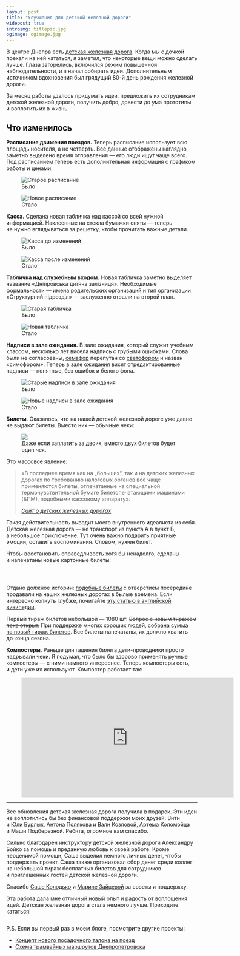 ```yaml
---
layout: post
title: "Улучшения для детской железной дороги"
widepost: true
introimg: titlepic.jpg
ogimage: ogimage.jpg
---
```


<p class="lead">В центре Днепра есть <a href="https://ru.wikipedia.org/wiki/%D0%94%D0%B5%D1%82%D1%81%D0%BA%D0%B8%D0%B5_%D0%B6%D0%B5%D0%BB%D0%B5%D0%B7%D0%BD%D1%8B%D0%B5_%D0%B4%D0%BE%D1%80%D0%BE%D0%B3%D0%B8">детская железная дорога</a>. Когда мы с дочкой поехали на ней кататься, я заметил, что некоторые вещи можно сделать лучше. Глаза загорелись, включился режим повышенной наблюдательности, и я начал собирать идеи. Дополнительным источником вдохновения был грядущий 80-й день рождения железной дороги.</p>

<!-- more -->

За месяц работы удалось придумать идеи, предложить их сотрудникам детской железной дороги, получить добро, довести до ума прототипы и воплотить их в жизнь.

## Что изменилось

**Расписание движения поездов.** Теперь расписание использует всю площадь носителя, а не четверть. Все данные отображены наглядно, заметно выделено время отправления — его люди ищут чаще всего. Под расписанием теперь есть дополнительная информация с графиком работы и ценами.

<div class="two-columns">
  <figure class="two-columns__item">
    <img src="/i/childrens-railway/timetable-before.jpg" alt="Старое расписание">
    <figcaption>
      Было
    </figcaption>
  </figure>

  <figure class="two-columns__item">
    <img src="/i/childrens-railway/timetable-after.jpg" alt="Новое расписание">
    <figcaption>
      Стало
    </figcaption>
  </figure>
</div>

**Касса.** Сделана новая табличка над кассой со всей нужной информацией. Наклеенные на стекла бумажки сняты — теперь не нужно вглядываться за решетку, чтобы прочитать важные детали.

<div class="two-columns">
  <figure class="two-columns__item">
    <img src="/i/childrens-railway/tickets-before.jpg" alt="Касса до изменений">
    <figcaption>
      Было
    </figcaption>
  </figure>

  <figure class="two-columns__item">
    <img src="/i/childrens-railway/tickets-after.jpg" alt="Касса после изменений">
    <figcaption>
      Стало
    </figcaption>
  </figure>
</div>


**Табличка над служебным входом.** Новая табличка заметно выделяет название «Дніпровська дитяча залізниця». Необходимые формальности — имена родительских организаций и тип организации «Структурний підрозділ» — заслуженно отошли на второй план.

<div class="two-columns">
  <figure class="two-columns__item">
    <img src="/i/childrens-railway/sign-before.jpg" alt="Старая табличка">
    <figcaption>
      Было
    </figcaption>
  </figure>

  <figure class="two-columns__item">
    <img src="/i/childrens-railway/sign-after.jpg" alt="Новая табличка">
    <figcaption>
      Стало
    </figcaption>
  </figure>
</div>

**Надписи в зале ожидания.** В зале ожидания, который служит учебным классом, несколько лет висела надпись с грубыми ошибками. Слова были не согласованы, [семафор](https://ru.wikipedia.org/wiki/%D0%A1%D0%B5%D0%BC%D0%B0%D1%84%D0%BE%D1%80_(%D0%B6%D0%B5%D0%BB%D0%B5%D0%B7%D0%BD%D0%B0%D1%8F_%D0%B4%D0%BE%D1%80%D0%BE%D0%B3%D0%B0)) перепутан со [светофором](https://ru.wikipedia.org/wiki/%D0%96%D0%B5%D0%BB%D0%B5%D0%B7%D0%BD%D0%BE%D0%B4%D0%BE%D1%80%D0%BE%D0%B6%D0%BD%D1%8B%D0%B9_%D1%81%D0%B2%D0%B5%D1%82%D0%BE%D1%84%D0%BE%D1%80) и назван «симофором». Теперь в зале ожидания висят отредактированные надписи — понятные, без ошибок и белого фона.

<div class="two-columns">
  <figure class="two-columns__item">
    <img src="/i/childrens-railway/inside-before1.jpg" alt="Старые надписи в зале ожидания">
    <figcaption>
      Было
    </figcaption>
  </figure>

  <figure class="two-columns__item">
    <img src="/i/childrens-railway/inside-after1.jpg" alt="Новые надписи в зале ожидания">
    <figcaption>
      Стало
    </figcaption>
  </figure>
</div>

**Билеты**. Оказалось, что на нашей детской железной дороге уже давно не выдают билеты. Вместо них — обычные чеки:

<figure class="figure--not-that-wide">
  <img src="/i/childrens-railway/IMG_1912.jpg">
  <figcaption>
    Даже если заплатить за двоих, вместо двух билетов будет один чек.
  </figcaption>
</figure>

Это массовое явление:

> «В последнее время как на „больших“, так и на детских железных дорогах по требованию налоговых органов всё чаще применяются билеты, отпечатанные на специальной термочувствительной бумаге билетопечатающими машинами (БПМ), подобными кассовому аппарату».
> 
> <cite><a href="http://www.dzd-ussr.ru/other/bilety/index.html">Сайт о детских железных дорогах</a></cite>

Такая действительность выводит моего внутреннего идеалиста из себя. Детская железная дорога — не транспорт из пункта А в пункт Б, а небольшое приключение. Тут очень важно подарить приятные эмоции, оставить воспоминания. Словом, нужен билет.

Чтобы восстановить справедливость хотя бы ненадолго, сделаны и напечатаны новые картонные билеты:

<div class="three-columns">
  <figure class="three-columns__item">
    <img src="/i/childrens-railway/ticket-1.jpg" alt="">
  </figure>

  <figure class="three-columns__item">
    <img src="/i/childrens-railway/ticket-3.jpg" alt="">
  </figure>

  <figure class="three-columns__item">
    <img src="/i/childrens-railway/ticket-2.jpg" alt="">
  </figure>
</div>

Отдано должное истории: [подобные билеты](http://www.dzd-ussr.ru/other/bilety/carton.html) с отверстием посередине продавали на наших железных дорогах в былые времена. Если интересно копнуть глубже, почитайте [эту статью в английской википедии](https://en.wikipedia.org/wiki/Edmondson_railway_ticket).

Первый тираж билетов небольшой — 1080 шт. <s>Вопрос с новым тиражом пока открыт.</s> При поддержке многих хороших людей, [собрана сумма на новый тираж билетов](https://www.facebook.com/a.zaytsev/posts/10153937049193978?pnref=story). Все билеты напечатаны, их должно хватить до конца сезона.

**Компостеры**. Раньше для гашения билета дети-проводники просто надрывали чеки. Я подумал, что было бы здорово применять ручные компостеры — с ними намного интереснее. Теперь компостеры есть, и дети уже их используют. Компостер работает так:

<figure class="figure--not-that-wide">
  <iframe width="560" height="315" src="https://www.youtube.com/embed/9coVwE-oGvU?rel=0&amp;showinfo=0" frameborder="0" allowfullscreen></iframe>
</figure>

* * *

Все обновления детская железная дорога получила в подарок. Эти идеи не воплотились бы без финансовой поддержки моих друзей: Вити и Юли Бурлык, Антона Полякова и Вали Козловой, Артема Коломойца и Маши Подберезной. Ребята, огромное вам спасибо.

Сильно благодарен инструктору детской железной дороги Александру Бойко за помощь и преданную любовь к своей работе. Кроме неоценимой помощи, Саша выделил немного личных денег, чтобы поддержать проект. Саша также организовал сбор денег среди коллег на небольшой тираж бесплатных билетов для сотрудников и приглашенных гостей детской железной дороги.

Спасибо [Саше Колодько](http://alexkolodko.com/) и [Марине Зайцевой](http://marin-k-a.com/) за советы и поддержку.

Эта работа дала мне отличный новый опыт и радость от воплощения идей. Детская железная дорога стала немного лучше. Приходите кататься!

<figure>
  <img src="/i/childrens-railway/punch.jpg" alt="">
</figure>

P.S. Если вы первый раз в моем блоге, посмотрите другие проекты:

* [Концепт нового посадочного талона на поезд](/blog/uz-boarding-pass/)
* [Схема трамвайных маршрутов Днепропетровска](/blog/trams/)

